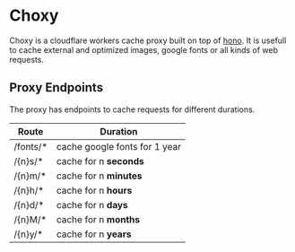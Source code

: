 # Choxy

Choxy is a cloudflare workers cache proxy built on top of [hono](https://github.com/honojs/hono). It is usefull to cache external and optimized images, google fonts or all kinds of web requests.

## Proxy Endpoints

The proxy has endpoints to cache requests for different durations.

| Route | Duration |
| --- | --- |
| /fonts/* | cache google fonts for 1 year |
| /{n}s/* | cache for n **seconds** |
| /{n}m/* | cache for n **minutes** |
| /{n}h/* | cache for n **hours** |
| /{n}d/* | cache for n **days** |
| /{n}M/* | cache for n **months** |
| /{n}y/* | cache for n **years** |
